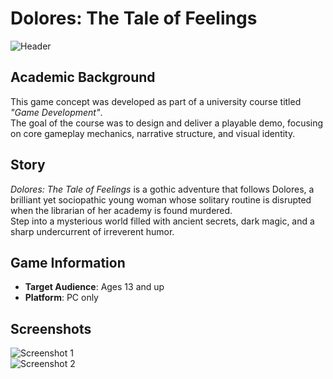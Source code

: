 # Dolores: The Tale of Feelings
![Header](https://github.com/user-attachments/assets/87fbda0c-8151-421e-bafd-9fcbba3dcf6b)

## Academic Background

This game concept was developed as part of a university course titled *"Game Development"*.  
The goal of the course was to design and deliver a playable demo, focusing on core gameplay mechanics, narrative structure, and visual identity.


## Story

*Dolores: The Tale of Feelings* is a gothic adventure that follows Dolores, a brilliant yet sociopathic young woman whose solitary routine is disrupted when the librarian of her academy is found murdered.  
Step into a mysterious world filled with ancient secrets, dark magic, and a sharp undercurrent of irreverent humor.

## Game Information

- **Target Audience**: Ages 13 and up  
- **Platform**: PC only  

## Screenshots

![Screenshot 1](https://github.com/user-attachments/assets/7f363821-f032-4542-ae58-b5fef0ede559)  
![Screenshot 2](https://github.com/user-attachments/assets/9fafe6f7-115f-4d8a-b9ea-e925ea33b039)
